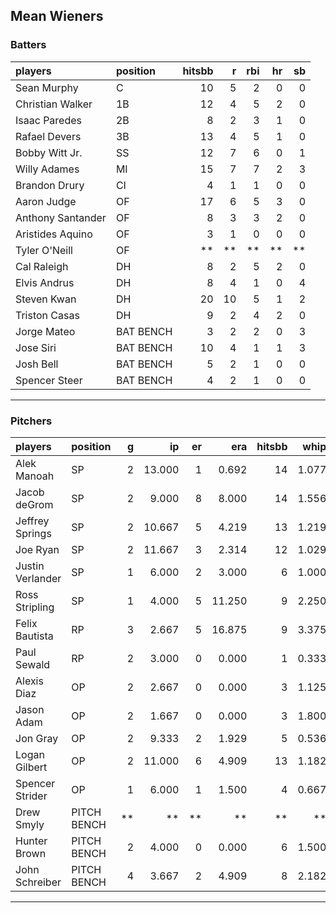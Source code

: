 ## Mean Wieners

### Batters

 
|players           |position  | hitsbb|  r| rbi| hr| sb| 
|:-----------------|:---------|------:|--:|---:|--:|--:| 
|Sean Murphy       |C         |     10|  5|   2|  0|  0| 
|Christian Walker  |1B        |     12|  4|   5|  2|  0| 
|Isaac Paredes     |2B        |      8|  2|   3|  1|  0| 
|Rafael Devers     |3B        |     13|  4|   5|  1|  0| 
|Bobby Witt Jr.    |SS        |     12|  7|   6|  0|  1| 
|Willy Adames      |MI        |     15|  7|   7|  2|  3| 
|Brandon Drury     |CI        |      4|  1|   1|  0|  0| 
|Aaron Judge       |OF        |     17|  6|   5|  3|  0| 
|Anthony Santander |OF        |      8|  3|   3|  2|  0| 
|Aristides Aquino  |OF        |      3|  1|   0|  0|  0| 
|Tyler O'Neill     |OF        |     **| **|  **| **| **| 
|Cal Raleigh       |DH        |      8|  2|   5|  2|  0| 
|Elvis Andrus      |DH        |      8|  4|   1|  0|  4| 
|Steven Kwan       |DH        |     20| 10|   5|  1|  2| 
|Triston Casas     |DH        |      9|  2|   4|  2|  0| 
|Jorge Mateo       |BAT BENCH |      3|  2|   2|  0|  3| 
|Jose Siri         |BAT BENCH |     10|  4|   1|  1|  3| 
|Josh Bell         |BAT BENCH |      5|  2|   1|  0|  0| 
|Spencer Steer     |BAT BENCH |      4|  2|   1|  0|  0| 


* * *

### Pitchers

 
|players          |position    |  g|     ip| er|    era| hitsbb|  whip| so|  w| sv| 
|:----------------|:-----------|--:|------:|--:|------:|------:|-----:|--:|--:|--:| 
|Alek Manoah      |SP          |  2| 13.000|  1|  0.692|     14| 1.077| 13|  1|  0| 
|Jacob deGrom     |SP          |  2|  9.000|  8|  8.000|     14| 1.556| 18|  0|  0| 
|Jeffrey Springs  |SP          |  2| 10.667|  5|  4.219|     13| 1.219| 12|  1|  0| 
|Joe Ryan         |SP          |  2| 11.667|  3|  2.314|     12| 1.029| 10|  1|  0| 
|Justin Verlander |SP          |  1|  6.000|  2|  3.000|      6| 1.000|  4|  0|  0| 
|Ross Stripling   |SP          |  1|  4.000|  5| 11.250|      9| 2.250|  3|  0|  0| 
|Felix Bautista   |RP          |  3|  2.667|  5| 16.875|      9| 3.375|  4|  0|  2| 
|Paul Sewald      |RP          |  2|  3.000|  0|  0.000|      1| 0.333|  0|  1|  0| 
|Alexis Diaz      |OP          |  2|  2.667|  0|  0.000|      3| 1.125|  1|  0|  1| 
|Jason Adam       |OP          |  2|  1.667|  0|  0.000|      3| 1.800|  1|  0|  0| 
|Jon Gray         |OP          |  2|  9.333|  2|  1.929|      5| 0.536|  5|  0|  0| 
|Logan Gilbert    |OP          |  2| 11.000|  6|  4.909|     13| 1.182| 14|  1|  0| 
|Spencer Strider  |OP          |  1|  6.000|  1|  1.500|      4| 0.667| 10|  1|  0| 
|Drew Smyly       |PITCH BENCH | **|     **| **|     **|     **|    **| **| **| **| 
|Hunter Brown     |PITCH BENCH |  2|  4.000|  0|  0.000|      6| 1.500|  4|  0|  0| 
|John Schreiber   |PITCH BENCH |  4|  3.667|  2|  4.909|      8| 2.182|  3|  0|  1| 


* * *


